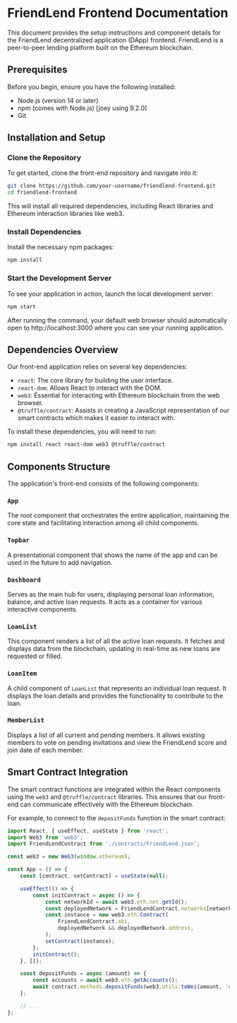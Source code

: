 # FriendLend Frontend Documentation

This document provides the setup instructions and component details for the FriendLend decentralized application (DApp) frontend. FriendLend is a peer-to-peer lending platform built on the Ethereum blockchain.

## Prerequisites

Before you begin, ensure you have the following installed:
- Node.js (version 14 or later)
- npm (comes with Node.js) [joey using 9.2.0]
- Git

## Installation and Setup

### Clone the Repository

To get started, clone the front-end repository and navigate into it:

```bash
git clone https://github.com/your-username/friendlend-frontend.git
cd friendlend-frontend
```
This will install all required dependencies, including React libraries and Ethereum interaction libraries like web3.

### Install Dependencies

Install the necessary npm packages:

```bash
npm install
```

### Start the Development Server

To see your application in action, launch the local development server:

```bash
npm start
```
After running the command, your default web browser should automatically open to http://localhost:3000 where you can see your running application.

## Dependencies Overview

Our front-end application relies on several key dependencies:

- `react`: The core library for building the user interface.
- `react-dom`: Allows React to interact with the DOM.
- `web3`: Essential for interacting with Ethereum blockchain from the web browser.
- `@truffle/contract`: Assists in creating a JavaScript representation of our smart contracts which makes it easier to interact with.

To install these dependencies, you will need to run:

```bash
npm install react react-dom web3 @truffle/contract
```

## Components Structure

The application's front-end consists of the following components:

### `App`
The root component that orchestrates the entire application, maintaining the core state and facilitating interaction among all child components.

### `Topbar`
A presentational component that shows the name of the app and can be used in the future to add navigation.

### `Dashboard`
Serves as the main hub for users, displaying personal loan information, balance, and active loan requests. It acts as a container for various interactive components.

### `LoanList`
This component renders a list of all the active loan requests. It fetches and displays data from the blockchain, updating in real-time as new loans are requested or filled.

### `LoanItem`
A child component of `LoanList` that represents an individual loan request. It displays the loan details and provides the functionality to contribute to the loan.

### `MemberList`
Displays a list of all current and pending members. It allows existing members to vote on pending invitations and view the FriendLend score and join date of each member.

## Smart Contract Integration

The smart contract functions are integrated within the React components using the `web3` and `@truffle/contract` libraries. This ensures that our front-end can communicate effectively with the Ethereum blockchain.

For example, to connect to the `depositFunds` function in the smart contract:

```javascript
import React, { useEffect, useState } from 'react';
import Web3 from 'web3';
import FriendLendContract from './contracts/FriendLend.json';

const web3 = new Web3(window.ethereum);

const App = () => {
    const [contract, setContract] = useState(null);

    useEffect(() => {
        const initContract = async () => {
            const networkId = await web3.eth.net.getId();
            const deployedNetwork = FriendLendContract.networks[networkId];
            const instance = new web3.eth.Contract(
                FriendLendContract.abi,
                deployedNetwork && deployedNetwork.address,
            );
            setContract(instance);
        };
        initContract();
    }, []);

    const depositFunds = async (amount) => {
        const accounts = await web3.eth.getAccounts();
        await contract.methods.depositFunds(web3.utils.toWei(amount, 'ether')).send({ from: accounts[0] });
    };

    // ...
};
```

